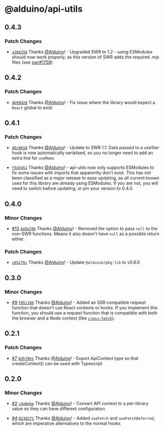 # @alduino/api-utils

## 0.4.3

### Patch Changes

-   [`a104256`](https://github.com/Alduino/api-utils/commit/a10425696312b0022b7c1b4b1c6fbf637006cbe6) Thanks [@Alduino](https://github.com/Alduino)! - Upgraded SWR to 1.2 - using ESModules should now work properly, as this version of SWR adds the required .mjs files (see [swr#1758](https://github.com/vercel/swr/issues/1758))

## 0.4.2

### Patch Changes

-   [`4b99d28`](https://github.com/Alduino/api-utils/commit/4b99d283837624c03bd0b5a5fea83f4c9c7fea50) Thanks [@Alduino](https://github.com/Alduino)! - Fix issue where the library would expect a `React` global to exist

## 0.4.1

### Patch Changes

-   [`d6c8610`](https://github.com/Alduino/api-utils/commit/d6c861090261a3ec34dda99fba92ab836a2f0d3b) Thanks [@Alduino](https://github.com/Alduino)! - Update to SWR 1.1: Data passed to a useSwr hook is now automatically serialised, so you no longer need to add an extra line for `useMemo`

*   [`f5d3452`](https://github.com/Alduino/api-utils/commit/f5d34525195e859eeaf1106a178bc0fb83ec4f21) Thanks [@Alduino](https://github.com/Alduino)! - api-utils now only supports ESModules to fix some issues with imports that apparently don't exist. This has not been classified as a major release to ease updating, as all current known uses for this library are already using ESModules. If you are not, you will need to switch before updating, or pin your version to 0.4.0.

## 0.4.0

### Minor Changes

-   [#13](https://github.com/Alduino/api-utils/pull/13) [`da9a78b`](https://github.com/Alduino/api-utils/commit/da9a78bb789f99d682b0fd77c95d213d574bd71e) Thanks [@Alduino](https://github.com/Alduino)! - Removed the option to pass `null` to the non-SWR functions. Means it also doesn't have `null` as a possible return either.

### Patch Changes

-   [`c65276c`](https://github.com/Alduino/api-utils/commit/c65276c9e9211bccd54fe4de533ccacc62f2b48b) Thanks [@Alduino](https://github.com/Alduino)! - Update `@alduino/pkg-lib` to v0.6.0

## 0.3.0

### Minor Changes

-   [#9](https://github.com/Alduino/api-utils/pull/9) [`f051186`](https://github.com/Alduino/api-utils/commit/f051186ae55649d02f3c68de4d513ce44d6db5c3) Thanks [@Alduino](https://github.com/Alduino)! - Added an SSR compatible request function that doesn't use React contexts or hooks. If you implement this function, you should use a request function that is compatible with both the browser and a Node context (like [`cross-fetch`](https://www.npmjs.com/package/cross-fetch)).

## 0.2.1

### Patch Changes

-   [#7](https://github.com/Alduino/api-utils/pull/7) [`8d57891`](https://github.com/Alduino/api-utils/commit/8d57891ac6a5eef6d18afaf7226fd334ecde4481) Thanks [@Alduino](https://github.com/Alduino)! - Export ApiContext type so that createContext() can be used with Typescript

## 0.2.0

### Minor Changes

-   [#2](https://github.com/Alduino/api-utils/pull/2) [`c4a0ebe`](https://github.com/Alduino/api-utils/commit/c4a0ebe47730073146c022c03e6b01cc96b8c9f7) Thanks [@Alduino](https://github.com/Alduino)! - Convert API context to a per-library value so they can have different configuration

*   [#4](https://github.com/Alduino/api-utils/pull/4) [`02382f1`](https://github.com/Alduino/api-utils/commit/02382f1df22618ec41b3832067d13e8ed0a80237) Thanks [@Alduino](https://github.com/Alduino)! - Added `useFetch` and `useFetchDeferred`, which are imperative alternatives to the normal hooks
